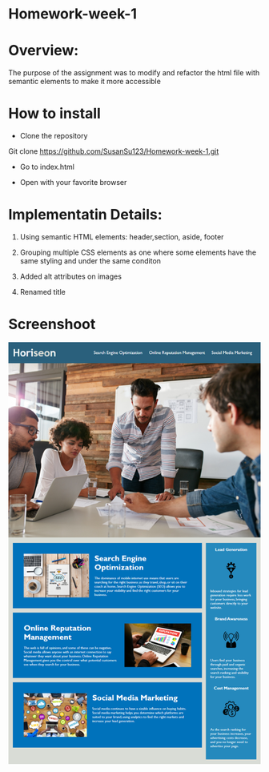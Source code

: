 # Homework-week-1

# Overview:

The purpose of the assignment was to modify and refactor the html file with semantic elements to make it more accessible



# How to install

- Clone the repository

Git clone https://github.com/SusanSu123/Homework-week-1.git

- Go to index.html

- Open with your favorite browser



# Implementatin Details:

1. Using semantic HTML elements: header,section, aside, footer

2. Grouping multiple CSS elements as one where some elements have the same styling and under the same conditon

3. Added alt attributes on images

4. Renamed title



# Screenshoot

![Screenshoot](./Assets/images/screenshoot.png)